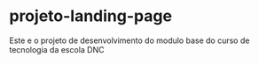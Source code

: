 # projeto-landing-page
Este e o projeto de desenvolvimento do modulo base do curso de tecnologia da escola DNC 
